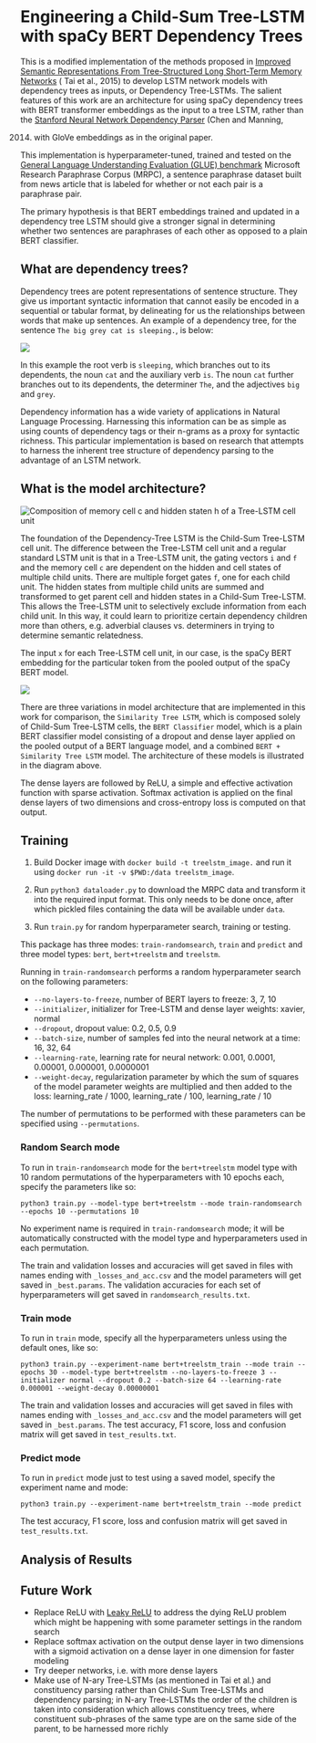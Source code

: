 # Engineering a Child-Sum Tree-LSTM with spaCy BERT Dependency Trees

This is a modified implementation of the methods proposed
in [Improved Semantic Representations From Tree-Structured Long Short-Term Memory Networks](https://aclanthology.org/P15-1150.pdf) (
Tai et al., 2015) to develop LSTM network models with dependency trees as inputs, or Dependency Tree-LSTMs. The salient
features of this work are an architecture for using spaCy dependency trees with BERT transformer embeddings as the input
to a tree LSTM, rather than
the [Stanford Neural Network Dependency Parser](https://www-nlp.stanford.edu/software/nndep.html) (Chen and Manning,

2014) with GloVe embeddings as in the original paper.

This implementation is hyperparameter-tuned, trained and tested on the
[General Language Understanding Evaluation (GLUE) benchmark](https://gluebenchmark.com/) Microsoft Research Paraphrase
Corpus (MRPC), a sentence paraphrase dataset built from news article that is labeled for whether or not each pair is a
paraphrase pair.

The primary hypothesis is that BERT embeddings trained and updated in a dependency tree LSTM should give a stronger
signal in determining whether two sentences are paraphrases of each other as opposed to a plain BERT classifier.

## What are dependency trees?

Dependency trees are potent representations of sentence structure. They give us important syntactic information that
cannot easily be encoded in a sequential or tabular format, by delineating for us the relationships between words that
make up sentences. An example of a dependency tree, for the sentence `The big grey cat is sleeping.`, is below:

![](data/dep_tree.png)

In this example the root verb is `sleeping`, which branches out to its dependents, the noun `cat` and the auxiliary
verb `is`. The noun `cat` further branches out to its dependents, the determiner `The`, and the adjectives `big` and
`grey`.

Dependency information has a wide variety of applications in Natural Language Processing. Harnessing this information
can be as simple as using counts of dependency tags or their n-grams as a proxy for syntactic richness. This particular
implementation is based on research that attempts to harness the inherent tree structure of dependency parsing to the
advantage of an LSTM network.

## What is the model architecture?

![Composition of memory cell c and hidden staten h of a Tree-LSTM cell unit](data/treelstmcell.png)

The foundation of the Dependency-Tree LSTM is the Child-Sum Tree-LSTM cell unit. The difference between the Tree-LSTM
cell unit and a regular standard LSTM unit is that in a Tree-LSTM unit, the gating vectors `i` and `f` and the memory
cell `c` are dependent on the hidden and cell states of multiple child units. There are multiple forget gates `f`, one
for each child unit. The hidden states from multiple child units are summed and transformed to get parent cell and
hidden states in a Child-Sum Tree-LSTM. This allows the Tree-LSTM unit to selectively exclude information from each
child unit. In this way, it could learn to prioritize certain dependency children more than others, e.g. adverbial
clauses vs. determiners in trying to determine semantic relatedness.

The input `x` for each Tree-LSTM cell unit, in our case, is the spaCy BERT embedding for the particular token from the
pooled output of the spaCy BERT model.

![](data/treelstm.png)

There are three variations in model architecture that are implemented in this work for comparison,
the `Similarity Tree LSTM`, which is composed solely of Child-Sum Tree-LSTM cells, the `BERT Classifier` model, which is
a plain BERT classifier model consisting of a dropout and dense layer applied on the pooled output of a BERT language
model, and a combined `BERT + Similarity Tree LSTM` model. The architecture of these models is illustrated in the
diagram above.

The dense layers are followed by ReLU, a simple and effective activation function with sparse activation. Softmax
activation is applied on the final dense layers of two dimensions and cross-entropy loss is computed on that output.

## Training

1) Build Docker image with `docker build -t treelstm_image.` and run it using
`docker run -it -v $PWD:/data treelstm_image`.
   
2) Run `python3 dataloader.py` to download the MRPC data and transform it into the required input format. This only 
needs to be done once, after which pickled files containing the data will be available under `data`.

3) Run `train.py` for random hyperparameter search, training or testing.

This package has three modes: `train-randomsearch`, `train` and `predict` and three model types: `bert`,
`bert+treelstm` and `treelstm`.

Running in `train-randomsearch` performs a random hyperparameter search on the following parameters:

* `--no-layers-to-freeze`, number of BERT layers to freeze: 3, 7, 10
* `--initializer`, initializer for Tree-LSTM and dense layer weights: xavier, normal
* `--dropout`, dropout value: 0.2, 0.5, 0.9
* `--batch-size`, number of samples fed into the neural network at a time: 16, 32, 64
* `--learning-rate`, learning rate for neural network: 0.001, 0.0001, 0.00001, 0.000001, 0.0000001
* `--weight-decay`, regularization parameter by which the sum of squares of the model parameter weights are multiplied
  and then added to the loss: learning_rate / 1000, learning_rate / 100, learning_rate / 10

The number of permutations to be performed with these parameters can be specified using `--permutations`.

### Random Search mode

To run in `train-randomsearch` mode for the `bert+treelstm` model type with 10 random permutations of the
hyperparameters with 10 epochs each, specify the parameters like so:

```
python3 train.py --model-type bert+treelstm --mode train-randomsearch --epochs 10 --permutations 10
```

No experiment name is required in `train-randomsearch` mode; it will be automatically constructed with the model type
and hyperparameters used in each permutation.

The train and validation losses and accuracies will get saved in files with names ending with `_losses_and_acc.csv` and
the model parameters will get saved in `_best.params`. The validation accuracies for each set of hyperparameters will
get saved in `randomsearch_results.txt`.

### Train mode

To run in `train` mode, specify all the hyperparameters unless using the default ones, like so:

```
python3 train.py --experiment-name bert+treelstm_train --mode train --epochs 30 --model-type bert+treelstm --no-layers-to-freeze 3 --initializer normal --dropout 0.2 --batch-size 64 --learning-rate 0.000001 --weight-decay 0.00000001
```

The train and validation losses and accuracies will get saved in files with names ending with `_losses_and_acc.csv` and
the model parameters will get saved in `_best.params`. The test accuracy, F1 score, loss and confusion matrix will get
saved in `test_results.txt`.

### Predict mode

To run in `predict` mode just to test using a saved model, specify the experiment name and mode:

```
python3 train.py --experiment-name bert+treelstm_train --mode predict
```

The test accuracy, F1 score, loss and confusion matrix will get saved in `test_results.txt`.

## Analysis of Results

## Future Work

* Replace ReLU with [Leaky ReLU](https://ayearofai.com/rohan-4-the-vanishing-gradient-problem-ec68f76ffb9b) to address
  the dying ReLU problem which might be happening with some parameter settings in the random search
* Replace softmax activation on the output dense layer in two dimensions with a sigmoid activation on a dense layer in
  one dimension for faster modeling
* Try deeper networks, i.e. with more dense layers
* Make use of N-ary Tree-LSTMs (as mentioned in Tai et al.) and constituency parsing rather than Child-Sum Tree-LSTMs
  and dependency parsing; in N-ary Tree-LSTMs the order of the children is taken into consideration which allows
  constituency trees, where constituent sub-phrases of the same type are on the same side of the parent, to be harnessed
  more richly
